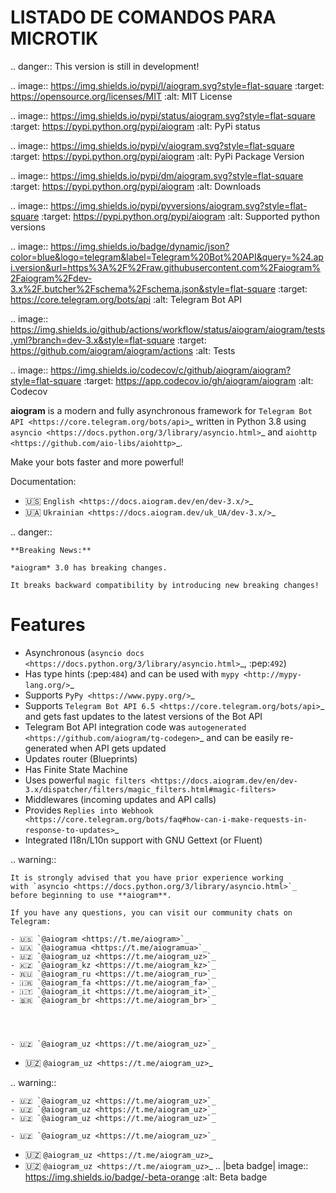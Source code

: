 # LISTADO DE COMANDOS PARA MICROTIK
.. danger::
    This version is still in development!

.. image:: https://img.shields.io/pypi/l/aiogram.svg?style=flat-square
    :target: https://opensource.org/licenses/MIT
    :alt: MIT License

.. image:: https://img.shields.io/pypi/status/aiogram.svg?style=flat-square
    :target: https://pypi.python.org/pypi/aiogram
    :alt: PyPi status

.. image:: https://img.shields.io/pypi/v/aiogram.svg?style=flat-square
    :target: https://pypi.python.org/pypi/aiogram
    :alt: PyPi Package Version

.. image:: https://img.shields.io/pypi/dm/aiogram.svg?style=flat-square
    :target: https://pypi.python.org/pypi/aiogram
    :alt: Downloads

.. image:: https://img.shields.io/pypi/pyversions/aiogram.svg?style=flat-square
    :target: https://pypi.python.org/pypi/aiogram
    :alt: Supported python versions

.. image:: https://img.shields.io/badge/dynamic/json?color=blue&logo=telegram&label=Telegram%20Bot%20API&query=%24.api.version&url=https%3A%2F%2Fraw.githubusercontent.com%2Faiogram%2Faiogram%2Fdev-3.x%2F.butcher%2Fschema%2Fschema.json&style=flat-square
    :target: https://core.telegram.org/bots/api
    :alt: Telegram Bot API

.. image:: https://img.shields.io/github/actions/workflow/status/aiogram/aiogram/tests.yml?branch=dev-3.x&style=flat-square
    :target: https://github.com/aiogram/aiogram/actions
    :alt: Tests

.. image:: https://img.shields.io/codecov/c/github/aiogram/aiogram?style=flat-square
    :target: https://app.codecov.io/gh/aiogram/aiogram
    :alt: Codecov

**aiogram** is a modern and fully asynchronous framework for
`Telegram Bot API <https://core.telegram.org/bots/api>`_ written in Python 3.8 using
`asyncio <https://docs.python.org/3/library/asyncio.html>`_ and
`aiohttp <https://github.com/aio-libs/aiohttp>`_.

Make your bots faster and more powerful!

Documentation:
 - 🇺🇸 `English <https://docs.aiogram.dev/en/dev-3.x/>`_
 - 🇺🇦 `Ukrainian <https://docs.aiogram.dev/uk_UA/dev-3.x/>`_


.. danger::

    **Breaking News:**

    *aiogram* 3.0 has breaking changes.

    It breaks backward compatibility by introducing new breaking changes!

Features
========

- Asynchronous (`asyncio docs <https://docs.python.org/3/library/asyncio.html>`_, :pep:`492`)
- Has type hints (:pep:`484`) and can be used with `mypy <http://mypy-lang.org/>`_
- Supports `PyPy <https://www.pypy.org/>`_
- Supports `Telegram Bot API 6.5 <https://core.telegram.org/bots/api>`_ and gets fast updates to the latest versions of the Bot API
- Telegram Bot API integration code was `autogenerated <https://github.com/aiogram/tg-codegen>`_ and can be easily re-generated when API gets updated
- Updates router (Blueprints)
- Has Finite State Machine
- Uses powerful `magic filters <https://docs.aiogram.dev/en/dev-3.x/dispatcher/filters/magic_filters.html#magic-filters>`
- Middlewares (incoming updates and API calls)
- Provides `Replies into Webhook <https://core.telegram.org/bots/faq#how-can-i-make-requests-in-response-to-updates>`_
- Integrated I18n/L10n support with GNU Gettext (or Fluent)


.. warning::

    It is strongly advised that you have prior experience working
    with `asyncio <https://docs.python.org/3/library/asyncio.html>`_
    before beginning to use **aiogram**.

    If you have any questions, you can visit our community chats on Telegram:

    - 🇺🇸 `@aiogram <https://t.me/aiogram>`_
    - 🇺🇦 `@aiogramua <https://t.me/aiogramua>`_
    - 🇺🇿 `@aiogram_uz <https://t.me/aiogram_uz>`_
    - 🇰🇿 `@aiogram_kz <https://t.me/aiogram_kz>`_
    - 🇷🇺 `@aiogram_ru <https://t.me/aiogram_ru>`_
    - 🇮🇷 `@aiogram_fa <https://t.me/aiogram_fa>`_
    - 🇮🇹 `@aiogram_it <https://t.me/aiogram_it>`_
    - 🇧🇷 `@aiogram_br <https://t.me/aiogram_br>`_




    - 🇺🇿 `@aiogram_uz <https://t.me/aiogram_uz>`_
- 🇺🇿 `@aiogram_uz <https://t.me/aiogram_uz>`_
    
.. warning::

    - 🇺🇿 `@aiogram_uz <https://t.me/aiogram_uz>`_
    - 🇺🇿 `@aiogram_uz <https://t.me/aiogram_uz>`_
    - 🇺🇿 `@aiogram_uz <https://t.me/aiogram_uz>`_
    
    - 🇺🇿 `@aiogram_uz <https://t.me/aiogram_uz>`_
    
    
- 🇺🇿 `@aiogram_uz <https://t.me/aiogram_uz>`_
- 🇺🇿 `@aiogram_uz <https://t.me/aiogram_uz>`_
.. |beta badge| image:: https://img.shields.io/badge/-beta-orange
  :alt: Beta badge
